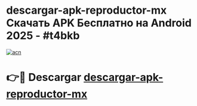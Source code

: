 # descargar-apk-reproductor-mx Скачать APK Бесплатно на Android 2025 - #t4bkb

[![acn](https://github.com/user-attachments/assets/0f9c940e-d8b0-45ae-aac7-cd30a18b3e1c)](https://apps.freeplayer.one?title=descargar-apk-reproductor-mx&ref=9RF)

# 👉🔴 Descargar [descargar-apk-reproductor-mx](https://apps.freeplayer.one?title=descargar-apk-reproductor-mx&ref=9RF)
